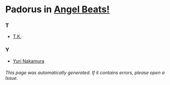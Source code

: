 # Padorus in [Angel Beats!](https://myanimelist.net/anime/6547/Angel_Beats)

### T
* [T.K.](https://github.com/shadow578/Project-Padoru/blob/master/table-of-contents/characters/TK.md)

### Y
* [Yuri Nakamura](https://github.com/shadow578/Project-Padoru/blob/master/table-of-contents/characters/YuriNakamura.md)

###### This page was automatically generated. If it contains errors, please open a Issue.

